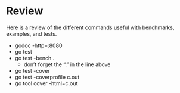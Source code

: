 # Review

Here is a review of the different commands useful with benchmarks, examples, and tests.
- godoc -http=:8080
- go test
- go test -bench .
	- don’t forget the “.” in the line above
- go test -cover
- go test -coverprofile c.out
- go tool cover -html=c.out